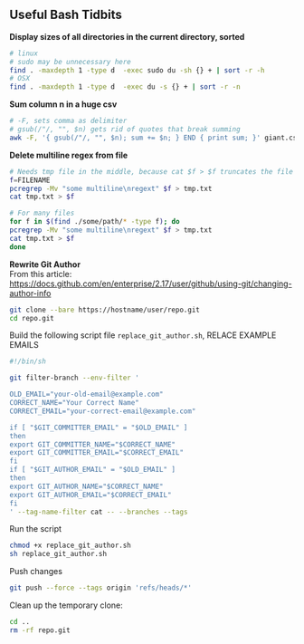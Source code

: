 ## Useful Bash Tidbits

**Display sizes of all directories in the current directory, sorted**
```sh
# linux
# sudo may be unnecessary here
find . -maxdepth 1 -type d  -exec sudo du -sh {} + | sort -r -h
# OSX
find . -maxdepth 1 -type d  -exec du -s {} + | sort -r -n
```

**Sum column n in a huge csv**
```sh
# -F, sets comma as delimiter
# gsub(/"/, "", $n) gets rid of quotes that break summing
awk -F, '{ gsub(/"/, "", $n); sum += $n; } END { print sum; }' giant.csv
```

**Delete multiline regex from file**
```sh
# Needs tmp file in the middle, because cat $f > $f truncates the file for the > before executing the cat.
f=FILENAME
pcregrep -Mv "some multiline\nregext" $f > tmp.txt
cat tmp.txt > $f

# For many files
for f in $(find ./some/path/* -type f); do
pcregrep -Mv "some multiline\nregext" $f > tmp.txt
cat tmp.txt > $f
done
```

**Rewrite Git Author**  
From this article: https://docs.github.com/en/enterprise/2.17/user/github/using-git/changing-author-info
```sh
git clone --bare https://hostname/user/repo.git
cd repo.git
```
Build the following script file `replace_git_author.sh`, RELACE EXAMPLE EMAILS
```sh
#!/bin/sh

git filter-branch --env-filter '

OLD_EMAIL="your-old-email@example.com"
CORRECT_NAME="Your Correct Name"
CORRECT_EMAIL="your-correct-email@example.com"

if [ "$GIT_COMMITTER_EMAIL" = "$OLD_EMAIL" ]
then
export GIT_COMMITTER_NAME="$CORRECT_NAME"
export GIT_COMMITTER_EMAIL="$CORRECT_EMAIL"
fi
if [ "$GIT_AUTHOR_EMAIL" = "$OLD_EMAIL" ]
then
export GIT_AUTHOR_NAME="$CORRECT_NAME"
export GIT_AUTHOR_EMAIL="$CORRECT_EMAIL"
fi
' --tag-name-filter cat -- --branches --tags
```
Run the script
```sh
chmod +x replace_git_author.sh
sh replace_git_author.sh
```
Push changes
```sh
git push --force --tags origin 'refs/heads/*'
```
Clean up the temporary clone:
```sh
cd ..
rm -rf repo.git
```

